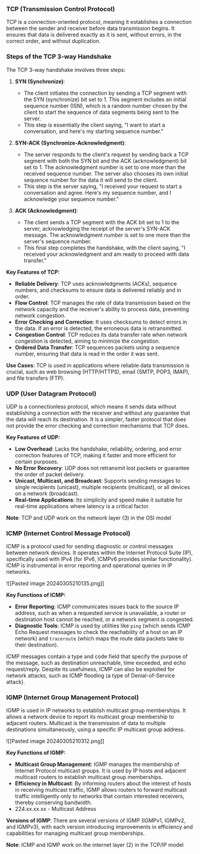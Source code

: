 ### TCP (Transmission Control Protocol)

TCP is a connection-oriented protocol, meaning it establishes a connection between the sender and receiver before data transmission begins. It ensures that data is delivered exactly as it is sent, without errors, in the correct order, and without duplication.

### Steps of the TCP 3-way Handshake

The TCP 3-way handshake involves three steps:

1. **SYN (Synchronize)**:
    
    - The client initiates the connection by sending a TCP segment with the SYN (synchronize) bit set to 1. This segment includes an initial sequence number (ISN), which is a random number chosen by the client to start the sequence of data segments being sent to the server.
    - This step is essentially the client saying, "I want to start a conversation, and here's my starting sequence number."

2. **SYN-ACK (Synchronize-Acknowledgment)**:
    
    - The server responds to the client's request by sending back a TCP segment with both the SYN bit and the ACK (acknowledgment) bit set to 1. The acknowledgment number is set to one more than the received sequence number. The server also chooses its own initial sequence number for the data it will send to the client.
    - This step is the server saying, "I received your request to start a conversation and agree. Here's my sequence number, and I acknowledge your sequence number."

3. **ACK (Acknowledgment)**:
    
    - The client sends a TCP segment with the ACK bit set to 1 to the server, acknowledging the receipt of the server's SYN-ACK message. The acknowledgment number is set to one more than the server's sequence number.
    - This final step completes the handshake, with the client saying, "I received your acknowledgment and am ready to proceed with data transfer."

**Key Features of TCP:**

- **Reliable Delivery**: TCP uses acknowledgments (ACKs), sequence numbers, and checksums to ensure data is delivered reliably and in order.
- **Flow Control**: TCP manages the rate of data transmission based on the network capacity and the receiver's ability to process data, preventing network congestion.
- **Error Checking and Correction**: It uses checksums to detect errors in the data. If an error is detected, the erroneous data is retransmitted.
- **Congestion Control**: TCP reduces its data transfer rate when network congestion is detected, aiming to minimize the congestion.
- **Ordered Data Transfer**: TCP sequences packets using a sequence number, ensuring that data is read in the order it was sent.

**Use Cases**: TCP is used in applications where reliable data transmission is crucial, such as web browsing (HTTP/HTTPS), email (SMTP, POP3, IMAP), and file transfers (FTP).

### UDP (User Datagram Protocol)

UDP is a connectionless protocol, which means it sends data without establishing a connection with the receiver and without any guarantee that the data will reach its destination. It is a simpler, faster protocol that does not provide the error checking and correction mechanisms that TCP does.

**Key Features of UDP:**

- **Low Overhead**: Lacks the handshake, reliability, ordering, and error correction features of TCP, making it faster and more efficient for certain purposes.
- **No Error Recovery**: UDP does not retransmit lost packets or guarantee the order of packet delivery.
- **Unicast, Multicast, and Broadcast**: Supports sending messages to single recipients (unicast), multiple recipients (multicast), or all devices on a network (broadcast).
- **Real-time Applications**: Its simplicity and speed make it suitable for real-time applications where latency is a critical factor.

**Note**: TCP and UDP work on the network layer (3) in the OSI model

### ICMP (Internet Control Message Protocol)

ICMP is a protocol used for sending diagnostic or control messages between network devices. It operates within the Internet Protocol Suite (IP), specifically used with IPv4 (for IPv6, ICMPv6 provides similar functionality). ICMP is instrumental in error reporting and operational queries in IP networks.

![[Pasted image 20240305210135.png]]

**Key Functions of ICMP:**

- **Error Reporting**: ICMP communicates issues back to the source IP address, such as when a requested service is unavailable, a router or destination host cannot be reached, or a network segment is congested.
- **Diagnostic Tools**: ICMP is used by utilities like `ping` (which sends ICMP Echo Request messages to check the reachability of a host on an IP network) and `traceroute` (which maps the route data packets take to their destination).

ICMP messages contain a type and code field that specify the purpose of the message, such as destination unreachable, time exceeded, and echo request/reply. Despite its usefulness, ICMP can also be exploited for network attacks, such as ICMP flooding (a type of Denial-of-Service attack).

### IGMP (Internet Group Management Protocol)

IGMP is used in IP networks to establish multicast group memberships. It allows a network device to report its multicast group membership to adjacent routers. Multicast is the transmission of data to multiple destinations simultaneously, using a specific IP multicast group address.

![[Pasted image 20240305210312.png]]

**Key Functions of IGMP:**

- **Multicast Group Management**: IGMP manages the membership of Internet Protocol multicast groups. It is used by IP hosts and adjacent multicast routers to establish multicast group memberships.
- **Efficiency in Multicast**: By informing routers about the interest of hosts in receiving multicast traffic, IGMP allows routers to forward multicast traffic intelligently only to networks that contain interested receivers, thereby conserving bandwidth.
- 224.xx.xx.xx - Multicast Address

**Versions of IGMP**: There are several versions of IGMP (IGMPv1, IGMPv2, and IGMPv3), with each version introducing improvements in efficiency and capabilities for managing multicast group memberships.

**Note**: ICMP and IGMP work on the internet layer (2) in the TCP/IP model